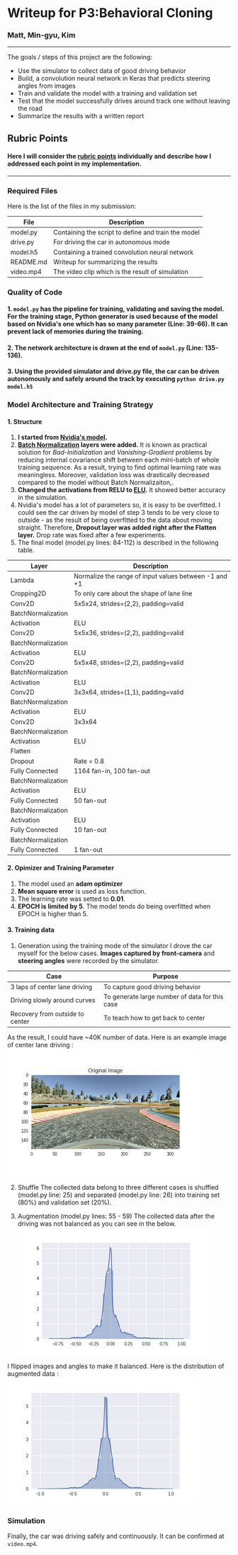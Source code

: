 # Writeup for P3:Behavioral Cloning

### Matt, Min-gyu, Kim
---

The goals / steps of this project are the following:
* Use the simulator to collect data of good driving behavior
* Build, a convolution neural network in Keras that predicts steering angles from images
* Train and validate the model with a training and validation set
* Test that the model successfully drives around track one without leaving the road
* Summarize the results with a written report

[//]: # (Image References)

[angle_org]: ./figures/angle_org.png "Original Data Distribution"
[angle_augmented]: ./figures/angle_augmented.png "Augmented Data Distribution"
[sample_org]: ./figures/sample_org.png "Sample Original"
[front_augmented]: ./figures/sample_flipped.png "Sample Augmented"
[image5]: ./examples/placeholder_small.png "Recovery Image"
[image6]: ./examples/placeholder_small.png "Normal Image"
[image7]: ./examples/placeholder_small.png "Flipped Image"

## Rubric Points
#### Here I will consider the [rubric points](https://review.udacity.com/#!/rubrics/432/view) individually and describe how I addressed each point in my implementation.  

---
### Required Files

Here is the list of the files in my submission:

| File | Description |
| ------ | ----- |
| model.py | Containing the script to define and train the model |
| drive.py | For driving the car in autonomous mode |
| model.h5 | Containing a trained convolution neural network |
| README.md | Writeup for summarizing the results |
| video.mp4 | The video clip which is the result of simulation |

### Quality of Code
#### 1. ```model.py``` has the pipeline for training, validating and saving the model. For the training stage, Python generator is used because of the model based on Nvidia's one which has so many parameter (Line: 39-66). It can prevent lack of memories during the training.

#### 2. The network architecture is drawn at the end of ```model.py``` (Line: 135-136).

#### 3. Using the provided simulator and drive.py file, the car can be driven autonomously and safely around the track by executing ```python drive.py model.h5```

### Model Architecture and Training Strategy

#### 1. Structure
 
1) **I started from [Nvidia's model](https://devblogs.nvidia.com/parallelforall/deep-learning-self-driving-cars/).** 
2) **[Batch Normalization](https://arxiv.org/abs/1502.03167) layers were added.** It is known as practical solution for _Bad-Initialization_ and _Vanishing-Gradient_ problems by reducing internal covariance shift between each mini-batch of whole training sequence. As a result, trying to find optimal learning rate was meaningless. Moreover, validation loss was drastically decreased compared to the model without Batch Normalizaiton,.
3) **Changed the activations from RELU to [ELU](https://arxiv.org/abs/1511.07289).** It showed better accuracy in the simulation.
4) Nvidia's model has a lot of parameters so, it is easy to be overfitted. I could see the car driven by model of step 3 tends to be very close to outside - as the result of being overfitted to the data about moving straight. Therefore, **Dropout layer was added right after the Flatten layer.** Drop rate was fixed after a few experiments.
5) The final model (model.py lines: 84-112) is described in the following table.

| Layer | Description |
| ------ | ----- |
| Lambda | Normalize the range of input values between -1 and +1 |
| Cropping2D | To only care about the shape of lane line |
| Conv2D | 5x5x24, strides=(2,2), padding=valid |
| BatchNormalization | |
| Activation | ELU |
| Conv2D | 5x5x36, strides=(2,2), padding=valid |
| BatchNormalization | |
| Activation | ELU |
| Conv2D | 5x5x48, strides=(2,2), padding=valid |
| BatchNormalization | |
| Activation | ELU |
| Conv2D | 3x3x64, strides=(1,1), padding=valid |
| BatchNormalization | |
| Activation | ELU |
| Conv2D | 3x3x64 |
| BatchNormalization | |
| Activation | ELU |
| Flatten | |
| Dropout | Rate = 0.8 |
| Fully Connected | 1164 fan-in, 100 fan-out |
| BatchNormalization | |
| Activation | ELU |
| Fully Connected | 50 fan-out |
| BatchNormalization | |
| Activation | ELU |
| Fully Connected | 10 fan-out |
| BatchNormalization| |
| Fully Connected | 1 fan-out |

#### 2. Opimizer and Training Parameter

1) The model used an **adam optimizer**
2) **Mean square error** is used as loss function.
3) The learning rate was setted to **0.01**.
4) **EPOCH is limited by 5**. The model tends do being overfitted when EPOCH is higher than 5.

#### 3. Training data

1) Generation using the training mode of the simulator
 I drove the car myself for the below cases. **Images captured by front-camera** and **steering angles** were recorded by the simulator.
 
 | Case | Purpose |
 | ---- | ------- |
 | 3 laps of center lane driving | To capture good driving behavior |
 | Driving slowly around curves | To generate large number of data for this case |
 | Recovery from outside to center | To teach how to get back to center |
 
 As the result, I could have ~40K number of data. Here is an example image of center lane driving :
 ![alt text][sample_org]

2) Shuffle
 The collected data belong to three different cases is shuffled (model.py line: 25) and separated (model.py line: 26) into training set (80%) and validation set (20%).

3) Augmentation (model.py lines: 55 - 59)
 The collected data after the driving was not balanced as you can see in the below.
 ![alt text][angle_org]
 
 I flipped images and angles to make it balanced. Here is the distribution of augmented data :
 ![alt text][angle_augmented]

### Simulation

 Finally, the car was driving safely and continuously. It can be confirmed at ```video.mp4```.
